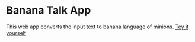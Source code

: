 # Banana Talk App

This web app converts the input text to banana language of minions.
 [Tey it yourself](https://banana-talk-cs77.netlify.app/)